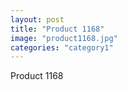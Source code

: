 ```yaml
---
layout: post
title: "Product 1168"
image: "product1168.jpg"
categories: "category1"
---
```

Product 1168
